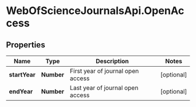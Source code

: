 # WebOfScienceJournalsApi.OpenAccess

## Properties

Name | Type | Description | Notes
------------ | ------------- | ------------- | -------------
**startYear** | **Number** | First year of journal open access | [optional] 
**endYear** | **Number** | Last year of journal open access | [optional] 


